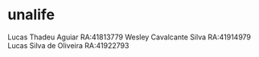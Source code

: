 # unalife
Lucas Thadeu Aguiar 
RA:41813779
Wesley Cavalcante Silva 
RA:41914979
Lucas Silva de Oliveira
RA:41922793
